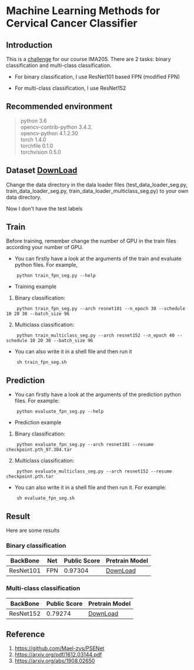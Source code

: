 # Machine Learning Methods for Cervical Cancer Classifier

## Introduction 

This is a [challenge](https://www.kaggle.com/c/ima205challenge2021/overview) for our course IMA205. There are 2 tasks: binary classification and multi-class classification.

- For binary classification, I use ResNet101 based FPN (modified FPN)

- For multi-class classification, I use ResNet152

## Recommended environment

>python 3.6 \
>opencv-contrib-python 3.4.2. \
>opencv-python         4.1.2.30 \
>torch                 1.4.0 \
>torchfile             0.1.0 \
>torchvision           0.5.0

## Dataset [DownLoad](https://drive.google.com/file/d/1KAAGC6vucd3p0wOJ8RPF30jo8-zuDxbI/view?usp=sharing)

Change the data directory in the dala loader files (test_data_loader_seg.py, train_data_loader_seg.py, train_data_loader_multiclass_seg.py) to your own data directory.

Now I don't have the test labels

## Train

Before training, remember change the number of GPU in the train files according your number of GPU. 

- You can firstly have a look at the arguments of the train and evaluate python files. For example,

```shell
    python train_fpn_seg.py --help
```

- Training example

1. Binary classification:

```shell
    python train_fpn_seg.py --arch resnet101 --n_epoch 30 --schedule 10 20 30 --batch_size 96
```

2. Multiclass classification:

```shell
    python train_multiclass_seg.py --arch resnet152 --n_epoch 40 --schedule 10 20 30 --batch_size 96
```

- You can also write it in a shell file and then run it

```shell
    sh train_fpn_seg.sh
```

## Prediction

- You can firstly have a look at the arguments of the prediction python files. For example:

```shell
    python evaluate_fpn_seg.py --help
```

- Prediction example

1. Binary classification:

```shell
    python evaluate_fpn_seg.py --arch resnet101 --resume checkpoint.pth_97.304.tar
```

2. Multiclass classification:

```shell
    python evaluate_multiclass_seg.py --arch resnet152 --resume checkpoint.pth.tar
```

- You can also write it in a shell file and then run it. For example:

```shell
    sh evaluate_fpn_seg.sh
```

## Result

Here are some results

### Binary classification


| BackBone | Net | Public Score | Pretrain Model |
|  ----  | ----  |  ----  |  ----  |
| ResNet101 | FPN | 0.97304 | [DownLoad](https://drive.google.com/file/d/1ykwxyfU0vMtTAY2BhRKajoZwiIZWezLN/view?usp=sharing) |



### Multi-class classification


| BackBone | Public Score | Pretrain Model |
|  ----  | ----  |  ----  |
| ResNet152 | 0.79274 | [DownLoad](https://drive.google.com/file/d/1D4AdjC5_c76hcPLh5pGFyaxXS9X4hDKM/view?usp=sharing) |



## Reference

1.	https://github.com/Mael-zys/PSENet
2.	https://arxiv.org/pdf/1612.03144.pdf
3.	https://arxiv.org/abs/1908.02650

